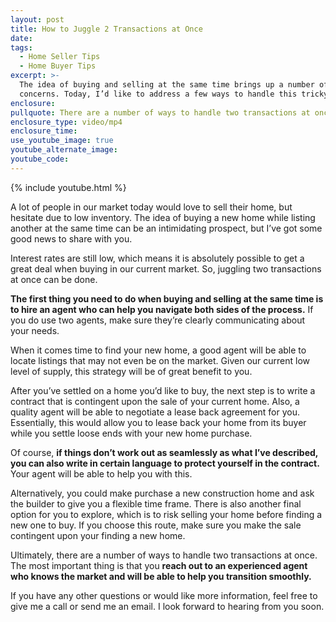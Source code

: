 ```yaml
---
layout: post
title: How to Juggle 2 Transactions at Once
date:
tags:
  - Home Seller Tips
  - Home Buyer Tips
excerpt: >-
  The idea of buying and selling at the same time brings up a number of
  concerns. Today, I’d like to address a few ways to handle this tricky process.
enclosure:
pullquote: There are a number of ways to handle two transactions at once.
enclosure_type: video/mp4
enclosure_time:
use_youtube_image: true
youtube_alternate_image:
youtube_code:
---
```


{% include youtube.html %}

A lot of people in our market today would love to sell their home, but hesitate due to low inventory. The idea of buying a new home while listing another at the same time can be an intimidating prospect, but I’ve got some good news to share with you.

Interest rates are still low, which means it is absolutely possible to get a great deal when buying in our current market. So, juggling two transactions at once can be done.&nbsp;

**The first thing you need to do when buying and selling at the same time is to hire an agent who can help you navigate both sides of the process.** If you do use two agents, make sure they’re clearly communicating about your needs.&nbsp;

When it comes time to find your new home, a good agent will be able to locate listings that may not even be on the market. Given our current low level of supply, this strategy will be of great benefit to you.

After you’ve settled on a home you’d like to buy, the next step is to write a contract that is contingent upon the sale of your current home. Also, a quality agent will be able to negotiate a lease back agreement for you. Essentially, this would allow you to lease back your home from its buyer while you settle loose ends with your new home purchase.&nbsp;

Of course, **if things don’t work out as seamlessly as what I’ve described, you can also write in certain language to protect yourself in the contract.** Your agent will be able to help you with this.

Alternatively, you could make purchase a new construction home and ask the builder to give you a flexible time frame. There is also another final option for you to explore, which is to risk selling your home before finding a new one to buy. If you choose this route, make sure you make the sale contingent upon your finding a new home.&nbsp;

Ultimately, there are a number of ways to handle two transactions at once. The most important thing is that you **reach out to an experienced agent who knows the market and will be able to help you transition smoothly.**

If you have any other questions or would like more information, feel free to give me a call or send me an email. I look forward to hearing from you soon.<br>&nbsp;